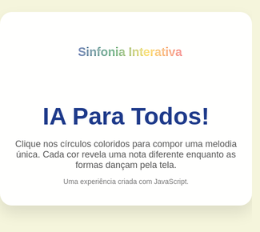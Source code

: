 <!doctype html>
<html lang="pt-br">
<head>
  <meta charset="utf-8" />
  <meta name="viewport" content="width=device-width, initial-scale=1.0" />
  <title>IA para Todos!</title>

  <link rel="stylesheet" href="https://cdnjs.cloudflare.com/ajax/libs/font-awesome/6.5.0/css/all.min.css" />
  <link rel="preconnect" href="https://fonts.googleapis.com" />
  <link rel="preconnect" href="https://fonts.gstatic.com" crossorigin />
  <link href="https://fonts.googleapis.com/css2?family=poppins:wght@400;600;700&display=swap" rel="stylesheet" />
  <script src="https://cdn.tailwindcss.com"></script>

  <style>
    /* Estilos CSS (sem alterações) */
    html, body {
      min-height: 100vh; margin: 0; padding: 0;
      background-color: #f5f5dc; font-family: 'poppins', sans-serif; overflow-x: hidden;
    }
    .background-svg {
      position: fixed; top: 0; left: 0; width: 100%; height: 100%; z-index: 0;
    }
    .background-svg circle {
      cursor: pointer; transition: fill 0.5s ease;
    }
    .container {
      position: relative; z-index: 10; max-width: 600px; margin: 4rem auto 2rem;
      padding: 2rem 1.5rem; background: rgba(255,255,255,0.95); border-radius: 1.5rem;
      box-shadow: 0 15px 30px rgba(0,0,0,0.1); text-align: center; transition: .3s ease;
    }
    .container:hover {
      transform: translatey(-3px) scale(1.01); box-shadow: 0 20px 40px rgba(0,0,0,0.2);
    }
    h1 {
      color: #1e3a8a; font-size: 2.2rem; font-weight: 700; margin-bottom: .5rem;
    }
    p { color: #555; font-size: 1rem; margin-bottom: .5rem; }
    .footer { color: #777; font-size: .875rem; }
    .cta-button {
      display: inline-block; background-image: linear-gradient(45deg,#1e3a8a,#15803d);
      color: #fff; text-decoration: none; border-radius: 9999px; font-weight: 700;
      font-size: 1.2rem; box-shadow: 0 5px 15px rgba(0,0,0,0.15); transition: .3s ease;
    }
    .cta-button:hover {
      background-image: linear-gradient(45deg,#172e71,#116930); box-shadow: 0 8px 20px rgba(0,0,0,0.2);
    }
    .contact-button { transition: all 0.3s ease-in-out; }
    .contact-button:hover { transform: translatey(-2px); box-shadow: 0 10px 20px rgba(0, 0, 0, 0.2); }
    .logo-container {
      display: flex; align-items: center; justify-content: center; gap: 1rem; margin-bottom: 1.5rem;
    }
    .logo { max-width: 150px; height: auto; }
    .gradient-title {
      font-size: 1.5rem; font-weight: 700; background: linear-gradient(90deg,#1e3a8a,#15803d,#facc15,#ef4444);
      -webkit-background-clip: text; -webkit-text-fill-color: transparent;
      text-shadow: 0 0 4px rgba(255,255,255,0.8); white-space: nowrap;
    }
    .pulse-icon { animation: pulsemove 3s ease-in-out infinite; }
    @keyframes pulsemove {
      0%   { transform: scale(1);   opacity: .9; }
      50%  { transform: scale(1.1); opacity: 1;  }
      100% { transform: scale(1);   opacity: .9; }
    }
    @media (min-width: 640px) { h1 { font-size: 3rem; } p  { font-size: 1.125rem; } }
    @media (max-width: 640px) { .gradient-title { font-size: 1rem; } .logo { max-width: 120px; } }
  </style>
</head>

<body>
  <svg class="background-svg" viewbox="0 0 1440 800" preserveAspectRatio="xMidYMid slice" xmlns="http://www.w3.org/2000/svg">
    <circle cx="280" cy="280" r="280" fill="#1e3a8a" />
    <circle cx="1160" cy="280" r="280" fill="#ef4444" />
    <circle cx="280" cy="520" r="280" fill="#facc15" />
    <circle cx="1160" cy="520" r="280" fill="#15803d" />
  </svg>

  <main class="container">
    <div class="logo-container">
      <i class="fa-solid fa-brain fa-3x text-blue-900 pulse-icon"></i>
      <h2 class="gradient-title">Sinfonia Interativa</h2>
    </div>
    <h1>IA Para Todos!</h1>
    <p class="px-4">Clique nos círculos coloridos para compor uma melodia única. Cada cor revela uma nota diferente enquanto as formas dançam pela tela.</p>
    <p class="footer mt-6">Uma experiência criada com JavaScript.</p>
  </main>

 <script>
  document.addEventListener('DOMContentLoaded', () => {
    const svg = document.querySelector('svg.background-svg');
    const circles = Array.from(svg.querySelectorAll('circle'));
    
    // --- MODIFICADO ---
    // Os caminhos dos arquivos de áudio foram atualizados para os nomes que você forneceu.
    // Certifique-se de que os arquivos re.mp3, do.mp3, la.mp3, e mi.mp3
    // estejam na mesma pasta que este arquivo HTML.
    const colorAndSoundData = [
      { color: '#1e3a8a', sound: new Audio('re.mp3') },
      { color: '#ef4444', sound: new Audio('do.mp3') },
      { color: '#facc15', sound: new Audio('la.mp3') },
      { color: '#15803d', sound: new Audio('mi.mp3') }
    ];
    
    function shuffle(array) {
      const shuffledArray = [...array];
      for (let i = shuffledArray.length - 1; i > 0; i--) {
        const j = Math.floor(Math.random() * (i + 1));
        [shuffledArray[i], shuffledArray[j]] = [shuffledArray[j], shuffledArray[i]];
      }
      return shuffledArray;
    }

    function handleInteraction(event) {
      const clickedCircleElement = event.target;

      // --- LÓGICA DE SOM DA COR ATUAL ---
      const currentColor = clickedCircleElement.getAttribute('fill');
      const currentSoundData = colorAndSoundData.find(data => data.color === currentColor);
      if (currentSoundData) {
        currentSoundData.sound.currentTime = 0;
        currentSoundData.sound.play().catch(e => console.error("Erro ao tocar áudio:", e));
      }

      // --- LÓGICA VISUAL (COR E TAMANHO) ---
      const newColorOrder = shuffle(colorAndSoundData);
      circles.forEach((circle, index) => {
        circle.setAttribute('fill', newColorOrder[index].color);
      });
      
      const clickedCircleData = data.find(d => d.el === clickedCircleElement);
      if (clickedCircleData) {
        // Inverte a direção do crescimento/encolhimento do raio para um efeito de "toque"
        clickedCircleData.vr *= -1.2; 
        
        // Garante que a velocidade não fique excessivamente alta
        clickedCircleData.vr = Math.max(-0.5, Math.min(0.5, clickedCircleData.vr));
      }
    }
    
    const viewbox = svg.viewBox.baseVal;
    const initialPositions = [ { x: 280, y: 280 }, { x: 1160, y: 280 }, { x: 280, y: 520 }, { x: 1160, y: 520 }];
    const initialRadii = [280, 280, 280, 280];
    let data = [];

    function setupAnimation() {
      data = circles.map((c, i) => {
        c.addEventListener('click', handleInteraction);
        const initR = initialRadii[i] * 0.6; 
        return {
          el: c, x: initialPositions[i].x, y: initialPositions[i].y, r: initR,
          vx: (Math.random() * 0.5 + 0.2) * (Math.random() < 0.5 ? -1 : 1),
          vy: (Math.random() * 0.5 + 0.2) * (Math.random() < 0.5 ? -1 : 1),
          vr: (Math.random() * 0.03 + 0.015) * (Math.random() < 0.5 ? -1 : 1),
          rmin: initR * 0.40, rmax: initR * 1.30
        };
      });
    }

    setupAnimation();

    function animate() {
      data.forEach((d) => {
        d.x += d.vx; d.y += d.vy; d.r += d.vr;
        if (d.x - d.r < viewbox.x || d.x + d.r > viewbox.width) { d.vx *= -1; }
        if (d.y - d.r < viewbox.y || d.y + d.r > viewbox.height) { d.vy *= -1; }
        if (d.r < d.rmin || d.r > d.rmax) { d.vr *= -1; }
        d.el.setAttribute('cx', d.x); d.el.setAttribute('cy', d.y); d.el.setAttribute('r', d.r);
      });
      requestAnimationFrame(animate);
    }
    animate();
  });
</script>
</body>
</html>
